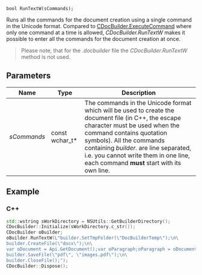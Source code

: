 `bool RunTextW(sCommands);`

Runs all the commands for the document creation using a single command in the Unicode format. Compared to [CDocBuilder.ExecuteCommand](../Dispose/index.md) where only one command at a time is allowed, *CDocBuilder.RunTextW* makes it possible to enter all the commands for the document creation at once.

> Please note, that for the *.docbuilder* file the *CDocBuilder.RunTextW* method is not used.

## Parameters

| Name        | Type             | Description                                                                                                                                                                                                                                                                                                                  |
| ----------- | ---------------- | ---------------------------------------------------------------------------------------------------------------------------------------------------------------------------------------------------------------------------------------------------------------------------------------------------------------------------- |
| *sCommands* | const wchar\_t\* | The commands in the Unicode format which will be used to create the document file (in C++, the escape character must be used when the command contains quotation symbols). All the commands containing *builder.* are line separated, i.e. you cannot write them in one line, each command **must** start with its own line. |

## Example

### C++

```cpp
std::wstring sWorkDirectory = NSUtils::GetBuilderDirectory();
CDocBuilder::Initialize(sWorkDirectory.c_str());
CDocBuilder oBuilder;
oBuilder.RunTextW(L"builder.SetTmpFolder(\"DocBuilderTemp\");\n\
builder.CreateFile(\"docx\");\n\
var oDocument = Api.GetDocument();var oParagraph;oParagraph = oDocument.GetElement(0);oParagraph.SetJc(\"center\");oParagraph.AddText(\"Center\");\n\
builder.SaveFile(\"pdf\", \"images.pdf\");\n\
builder.CloseFile();");
CDocBuilder::Dispose();
```
